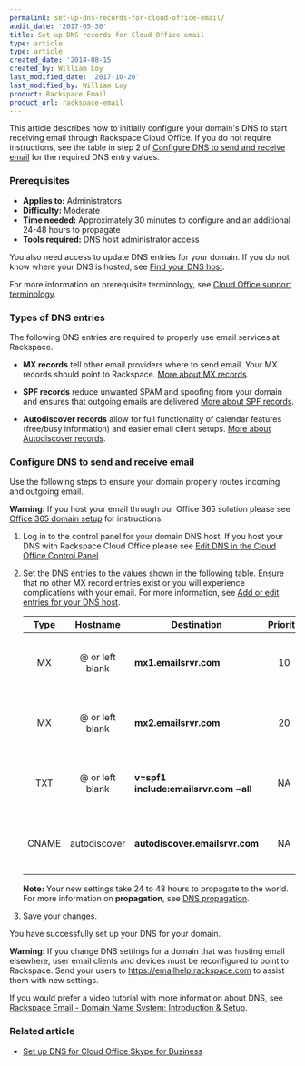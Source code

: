 ```yaml
---
permalink: set-up-dns-records-for-cloud-office-email/
audit_date: '2017-05-30'
title: Set up DNS records for Cloud Office email
type: article
type: article
created_date: '2014-08-15'
created_by: William Loy
last_modified_date: '2017-10-20'
last_modified_by: William Loy
product: Rackspace Email
product_url: rackspace-email
---
```


This article describes how to initially configure your domain's DNS to start receiving email through Rackspace Cloud Office. If you do not require instructions, see the table in step 2 of [Configure DNS to send and receive email](#configure-dns-to-send-and-receive-email) for the required DNS entry values.

### Prerequisites

- **Applies to:** Administrators
- **Difficulty:** Moderate
- **Time needed:** Approximately 30 minutes to configure and an additional 24-48 hours to propagate
- **Tools required:** DNS host administrator access

You also need access to update DNS entries for your domain. If you do not know where your DNS is hosted, see [Find your DNS host](/how-to/find-dns-host).

For more information on prerequisite terminology, see [Cloud Office support terminology](/how-to/cloud-office-support-terminology).

### Types of DNS entries

The following DNS entries are required to properly use email services at Rackspace.

- **MX records** tell other email providers where to send email. Your MX records should point to Rackspace. [More about MX records](/how-to/dns-record-definitions#mx-record).

- **SPF records** reduce unwanted SPAM and spoofing from your domain and ensures that outgoing emails are delivered [More about SPF records](/how-to/dns-record-definitions#txt-record).

- **Autodiscover records** allow for full functionality of calendar features (free/busy information) and easier email client setups. [More about Autodiscover records](/how-to/dns-record-definitions#cname-record).

### Configure DNS to send and receive email

Use the following steps to ensure your domain properly routes incoming and outgoing email.

**Warning:** If you host your email through our Office 365 solution please see [Office 365 domain setup](/how-to/add-a-domain-in-office-365/) for instructions.

1. Log in to the control panel for your domain DNS host. If you host your DNS with Rackspace Cloud Office please see [Edit DNS in the Cloud Office Control Panel](/how-to/edit-dns-in-the-cloud-office-control-panel).

2. Set the DNS entries to the values shown in the following table. Ensure that no other MX record entries exist or you will experience complications with your email. For more information, see [Add or edit entries for your DNS host](/how-to/find-dns-host#add-or-edit-entries-for-your-dns-host).

   | Type | Hostname | Destination | Priority | TTL |
   | :---: | :---: | --- | :---: | :---: |
   | MX | @ or left blank | **mx1.emailsrvr.com** | 10 | 3600 seconds or lowest allowed |
   | MX | @ or left blank | **mx2.emailsrvr.com** | 20 | 3600 seconds or lowest allowed |   
   | TXT | @ or left blank | **v=spf1 include:emailsrvr.com ~all** | NA | 3600 seconds or lowest allowed |
   | CNAME | autodiscover | **autodiscover.emailsrvr.com** | NA | 3600 seconds or lowest allowed |

    **Note:** Your new settings take 24 to 48 hours to propagate to the world. For more information on **propagation**, see [DNS propagation](/how-to/dns-record-definitions#dns-propagation).

3. Save your changes.

You have successfully set up your DNS for your domain.

**Warning:** If you change DNS settings for a domain that was hosting email elsewhere, user email clients and devices must be reconfigured to point to Rackspace. Send your users to <https://emailhelp.rackspace.com> to assist them with new settings.


If you would prefer a video tutorial with more information about DNS, see [Rackspace Email - Domain Name System: Introduction & Setup](https://emailhelp.rackspace.com/l/dns-introduction-and-setup).

### Related article

- [Set up DNS for Cloud Office Skype for Business](/how-to/set-up-dns-records-for-cloud-office-skype-for-business)

